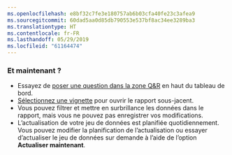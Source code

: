 ```yaml
---
ms.openlocfilehash: e8bf32c7fe3e180757ab6b03cfa40fe23c3afea9
ms.sourcegitcommit: 60dad5aa0d85db790553e537bf8ac34ee3289ba3
ms.translationtype: HT
ms.contentlocale: fr-FR
ms.lasthandoff: 05/29/2019
ms.locfileid: "61164474"
---
```

### <a name="what-now"></a>Et maintenant ?
* Essayez de [poser une question dans la zone Q&R](../consumer/end-user-q-and-a.md) en haut du tableau de bord.
* [Sélectionnez une vignette](../consumer/end-user-tiles.md) pour ouvrir le rapport sous-jacent.
* Vous pouvez filtrer et mettre en surbrillance les données dans le rapport, mais vous ne pouvez pas enregistrer vos modifications.
* L’actualisation de votre jeu de données est planifiée quotidiennement. Vous pouvez modifier la planification de l’actualisation ou essayer d’actualiser le jeu de données sur demande à l’aide de l’option **Actualiser maintenant**.

